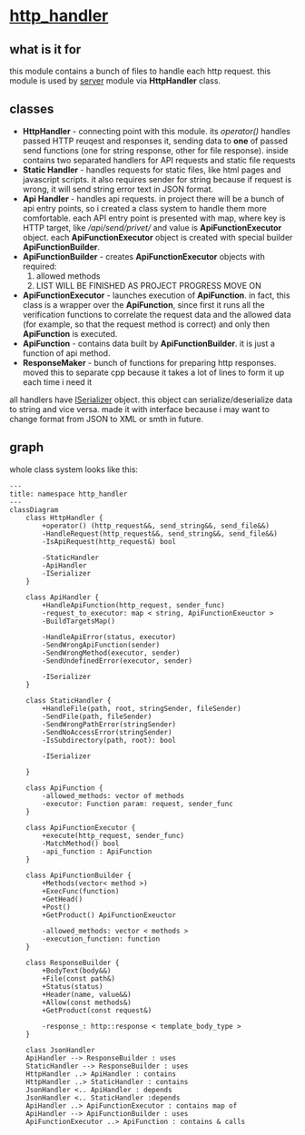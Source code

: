 # [http_handler](https://github.com/LeeDoor/hex_chess_backend/tree/main/src/http_handler)
## what is it for
this module contains a bunch of files to handle each http request. this module is used by [server](https://github.com/LeeDoor/hex_chess_backend/blob/main/docs/server.md) module via **HttpHandler** class.
## classes
* **HttpHandler** - connecting point with this module. its *operator()* handles passed HTTP reuqest and responses it, sending data to **one** of passed send functions (one for string response, other for file response). inside contains two separated handlers for API requests and static file requests
* **Static Handler** - handles requests for static files, like html pages and javascript scripts. it also requires sender for string because if request is wrong, it will send string error text in JSON format.
* **Api Handler** - handles api requests. in project there will be a bunch of api entry points, so i created a class system to handle them more comfortable. each API entry point is presented with map, where key is HTTP target, like */api/send/privet/* and value is **ApiFunctionExecutor** object. each **ApiFunctionExecutor** object is created with special builder **ApiFunctionBuilder**.
* **ApiFunctionBuilder** - creates **ApiFunctionExecutor** objects with required:
    1. allowed methods
    2. LIST WILL BE FINISHED AS PROJECT PROGRESS MOVE ON
* **ApiFunctionExecutor** - launches execution of **ApiFunction**. in fact, this class is a wrapper over the **ApiFunction**, since first it runs all the verification functions to correlate the request data and the allowed data (for example, so that the request method is correct) and only then **ApiFunction** is executed.
* **ApiFunction** - contains data built by **ApiFunctionBuilder**. it is just a function of api method.
* **ResponseMaker** - bunch of functions for preparing http responses. moved this to separate cpp because it takes a lot of lines to form it up each time i need it

all handlers have [ISerializer](https://github.com/LeeDoor/hex_chess_backend/blob/main/docs/serializer.md) object. this object can serialize/deserialize data to string and vice versa. made it with interface because i may want to change format from JSON to XML or smth in future.
## graph
whole class system looks like this: 
```mermaid
---
title: namespace http_handler
---
classDiagram
    class HttpHandler {
        +operator() (http_request&&, send_string&&, send_file&&)
        -HandleRequest(http_request&&, send_string&&, send_file&&)
        -IsApiRequest(http_request&) bool

        -StaticHandler
        -ApiHandler
        -ISerializer
    }

    class ApiHandler {
        +HandleApiFunction(http_request, sender_func)
        -request_to_executor: map < string, ApiFunctionExeuctor >
        -BuildTargetsMap()

        -HandleApiError(status, executor)
        -SendWrongApiFunction(sender)
        -SendWrongMethod(executor, sender)
        -SendUndefinedError(executor, sender)

        -ISerializer
    }

    class StaticHandler {
        +HandleFile(path, root, stringSender, fileSender)
        -SendFile(path, fileSender)
        -SendWrongPathError(stringSender)
        -SendNoAccessError(stringSender)
        -IsSubdirectory(path, root): bool

        -ISerializer
        
    }

    class ApiFunction {
        -allowed_methods: vector of methods
        -executor: Function param: request, sender_func
    }

    class ApiFunctionExecutor {
        +execute(http_request, sender_func)
        -MatchMethod() bool
        -api_function : ApiFunction
    }

    class ApiFunctionBuilder {
        +Methods(vector< method >)
        +ExecFunc(function)
        +GetHead()
        +Post()
        +GetProduct() ApiFunctionExeuctor

        -allowed_methods: vector < methods >
        -execution_function: function
    }

    class ResponseBuilder {
        +BodyText(body&&)
        +File(const path&)
        +Status(status)
        +Header(name, value&&)
        +Allow(const methods&)
        +GetProduct(const request&)

        -response_: http::response < template_body_type >
    }

    class JsonHandler 
    ApiHandler --> ResponseBuilder : uses
    StaticHandler --> ResponseBuilder : uses
    HttpHandler ..> ApiHandler : contains
    HttpHandler ..> StaticHandler : contains
    JsonHandler <.. ApiHandler : depends
    JsonHandler <.. StaticHandler :depends
    ApiHandler ..> ApiFunctionExecutor : contains map of
    ApiHandler --> ApiFunctionBuilder : uses
    ApiFunctionExecutor ..> ApiFunction : contains & calls
```
